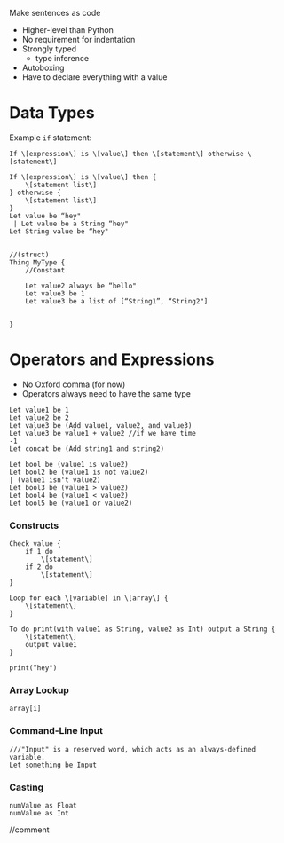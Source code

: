 Make sentences as code
- Higher-level than Python
- No requirement for indentation
- Strongly typed
	- type inference 
- Autoboxing
- Have to declare everything with a value


# Data Types

Example `if` statement:
```
If \[expression\] is \[value\] then \[statement\] otherwise \[statement\]

If \[expression\] is \[value\] then {
	\[statement list\]
} otherwise {
	\[statement list\]
}
Let value be “hey"
 | Let value be a String “hey"
Let String value be “hey"


//(struct)
Thing MyType {
	//Constant

	Let value2 always be “hello"
	Let value3 be 1
	Let value3 be a list of [“String1”, “String2"]

	
}

```

# Operators and Expressions
- No Oxford comma (for now)
- Operators always need to have the same type 

```
Let value1 be 1
Let value2 be 2
Let value3 be (Add value1, value2, and value3)
Let value3 be value1 + value2 //if we have time
-1
Let concat be (Add string1 and string2)

Let bool be (value1 is value2)
Let bool2 be (value1 is not value2)
| (value1 isn't value2)
Let bool3 be (value1 > value2)
Let bool4 be (value1 < value2)
Let bool5 be (value1 or value2)

```

### Constructs

```
Check value {
	if 1 do
		\[statement\]
	if 2 do
		\[statement\]
}

Loop for each \[variable] in \[array\] {
	\[statement\]
}

To do print(with value1 as String, value2 as Int) output a String {
	\[statement\]
	output value1
}

print(“hey")
```

### Array Lookup 

```
array[i]
```

### Command-Line Input
```
///"Input" is a reserved word, which acts as an always-defined variable.
Let something be Input
```
### Casting
```
numValue as Float
numValue as Int
```

//comment

```
